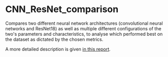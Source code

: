 # CNN_ResNet_comparison
Compares two different neural network architectures (convolutional neural networks and ResNet18) as well as multiple different configurations of the two's parameters and characteristics, to analyse which performed best on the dataset as dictated by the chosen metrics.

A more detailed description is given [in this report](CNN_ResNet_comparison\21COC102___Coursework_Report.pdf).